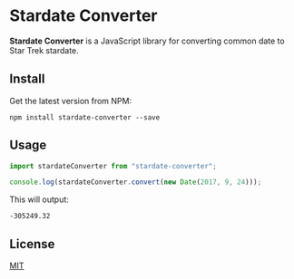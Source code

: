 # Stardate Converter

**Stardate Converter** is a JavaScript library for converting common date to Star Trek stardate.

## Install

Get the latest version from NPM:

```
npm install stardate-converter --save
```

## Usage

```js
import stardateConverter from "stardate-converter";

console.log(stardateConverter.convert(new Date(2017, 9, 24)));
```

This will output:

```
-305249.32
```

## License

[MIT](https://github.com/zeroturnaround/stardate-converter/blob/master/LICENSE)
